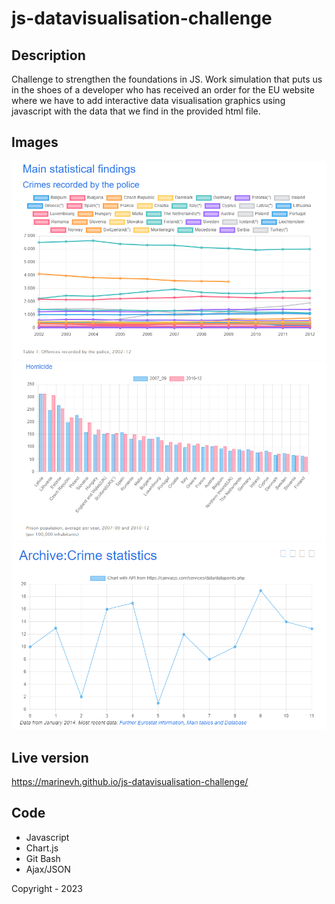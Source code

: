 # js-datavisualisation-challenge

## Description
Challenge to strengthen the foundations in JS. Work simulation that puts us in the shoes of a developer who has received an order for the EU website where we have to add interactive data visualisation graphics using javascript with the data that we find in the provided html file.

## Images
![graph1](images/graph1.png)
![graph2](images/graph2.png)
![graph3](images/graph3.png) 

## Live version
https://marinevh.github.io/js-datavisualisation-challenge/

## Code
- Javascript
- Chart.js
- Git Bash
- Ajax/JSON

Copyright - 2023
